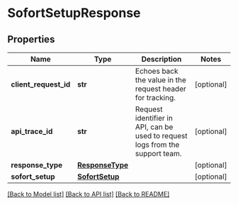 # SofortSetupResponse

## Properties
Name | Type | Description | Notes
------------ | ------------- | ------------- | -------------
**client_request_id** | **str** | Echoes back the value in the request header for tracking. | [optional] 
**api_trace_id** | **str** | Request identifier in API, can be used to request logs from the support team. | [optional] 
**response_type** | [**ResponseType**](ResponseType.md) |  | [optional] 
**sofort_setup** | [**SofortSetup**](SofortSetup.md) |  | [optional] 

[[Back to Model list]](../README.md#documentation-for-models) [[Back to API list]](../README.md#documentation-for-api-endpoints) [[Back to README]](../README.md)


